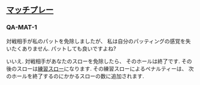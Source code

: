 ## [マッチプレー](appendix-a)

### QA-MAT-1
対戦相手が私のパットを免除しましたが、
私は自分のパッティングの感覚を失いたくありません.
パットしても良いですよね?

いいえ.
対戦相手があなたのスローを免除したら、
そのホールは終了です.
その後のスローは[練習スロー](80903)になります.
その練習スローによるペナルティーは、
次のホールを終了するのにかかるスローの数に追加されます.
